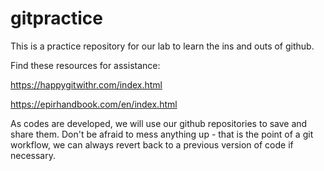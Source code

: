 # gitpractice

This is a practice repository for our lab to learn the ins and outs of github. 

Find these resources for assistance: 

https://happygitwithr.com/index.html

https://epirhandbook.com/en/index.html


As codes are developed, we will use our github repositories to save and share them. Don't be afraid to mess anything up - that is the point of a git workflow, we can always revert back to a previous version of code if necessary. 

